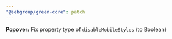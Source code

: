 ```yaml
---
"@sebgroup/green-core": patch
---
```


**Popover:** Fix property type of `disableMobileStyles` (to Boolean)
